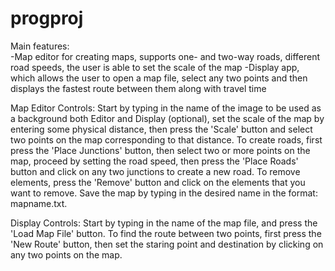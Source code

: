 # progproj
Main features:  
  -Map editor for creating maps, supports one- and two-way roads, different road speeds, the user is able to set the scale of the map
  -Display app, which allows the user to open a map file, select any two points and then displays the fastest route between them along with travel time 

Map Editor Controls: 
  Start by typing in the name of the image to be used as a background both Editor and Display (optional), set the scale of the map by entering some physical distance, then press the 'Scale' button and select two points on the map corresponding to that distance. To create roads, first press the 'Place Junctions' button, then select two or more points on the map, proceed by setting the road speed, then press the 'Place Roads' button and click on any two junctions to create a new road.
  To remove elements, press the 'Remove' button and click on the elements that you want to remove.
  Save the map by typing in the desired name in the format: mapname.txt.

Display Controls:
  Start by typing in the name of the map file, and press the 'Load Map File' button. To find the route between two points, first press the 'New Route' button, then set the staring point and destination by clicking on any two points on the map. 
